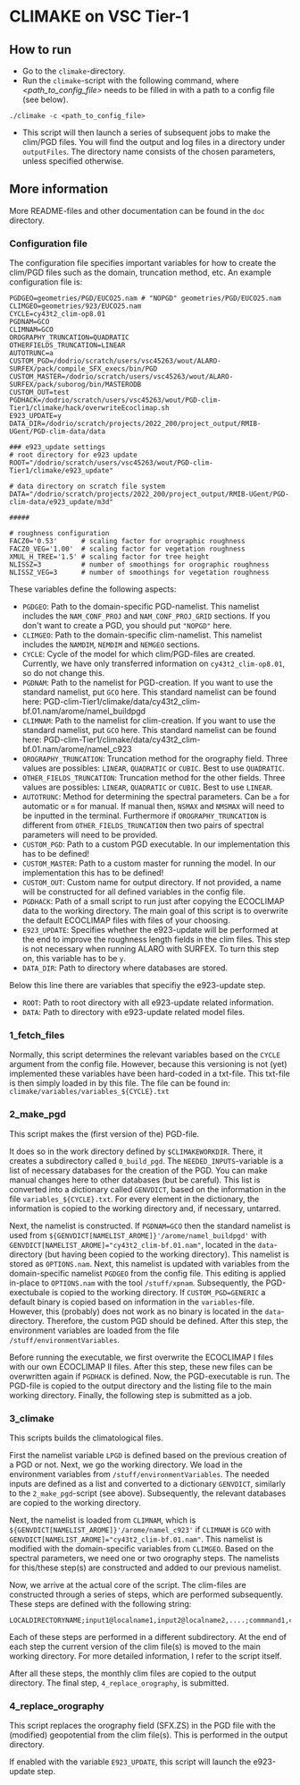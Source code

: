 # CLIMAKE on VSC Tier-1

## How to run

- Go to the `climake`-directory. 
- Run the `climake`-script with the following command, where *<path_to_config_file>* needs to be filled in with a path to a config file (see below).

```
./climake -c <path_to_config_file>
``` 
- This script will then launch a series of subsequent jobs to make the clim/PGD files. You will find the output and log files in a directory under `outputFiles`. The directory name consists of the chosen parameters, unless specified otherwise. 

## More information

More README-files and other documentation can be found in the `doc` directory.

### Configuration file

The configuration file specifies important variables for how to create the clim/PGD files such as the domain, truncation method, etc. An example configuration file is:

```
PGDGEO=geometries/PGD/EUCO25.nam # "NOPGD" geometries/PGD/EUCO25.nam
CLIMGEO=geometries/923/EUCO25.nam
CYCLE=cy43t2_clim-op8.01
PGDNAM=GCO
CLIMNAM=GCO
OROGRAPHY_TRUNCATION=QUADRATIC
OTHERFIELDS_TRUNCATION=LINEAR
AUTOTRUNC=a
CUSTOM_PGD=/dodrio/scratch/users/vsc45263/wout/ALARO-SURFEX/pack/compile_SFX_execs/bin/PGD
CUSTOM_MASTER=/dodrio/scratch/users/vsc45263/wout/ALARO-SURFEX/pack/suborog/bin/MASTERODB
CUSTOM_OUT=test
PGDHACK=/dodrio/scratch/users/vsc45263/wout/PGD-clim-Tier1/climake/hack/overwriteEcoclimap.sh
E923_UPDATE=y
DATA_DIR=/dodrio/scratch/projects/2022_200/project_output/RMIB-UGent/PGD-clim-data/data

### e923_update settings
# root directory for e923 update
ROOT="/dodrio/scratch/users/vsc45263/wout/PGD-clim-Tier1/climake/e923_update"

# data directory on scratch file system
DATA="/dodrio/scratch/projects/2022_200/project_output/RMIB-UGent/PGD-clim-data/e923_update/m3d"

#####

# roughness configuration
FACZ0='0.53'      # scaling factor for orographic roughness
FACZ0_VEG='1.00'  # scaling factor for vegetation roughness
XMUL_H_TREE='1.5' # scaling factor for tree height
NLISSZ=3          # number of smoothings for orographic roughness
NLISSZ_VEG=3      # number of smoothings for vegetation roughness
```

These variables define the following aspects:
- `PGDGEO`: Path to the domain-specific PGD-namelist. This namelist includes the `NAM_CONF_PROJ` and `NAM_CONF_PROJ_GRID` sections. If you don't want to create a PGD, you should put `"NOPGD"` here.
- `CLIMGEO`: Path to the domain-specific clim-namelist. This namelist includes the `NAMDIM`, `NEMDIM` and `NEMGEO` sections.
- `CYCLE`: Cycle of the model for which clim/PGD-files are created. Currently, we have only transferred information on `cy43t2_clim-op8.01`, so do not change this.
- `PGDNAM`: Path to the namelist for PGD-creation. If you want to use the standard namelist, put `GCO` here. This standard namelist can be found here: PGD-clim-Tier1/climake/data/cy43t2_clim-bf.01.nam/arome/namel_buildpgd
- `CLIMNAM`: Path to the namelist for clim-creation. If you want to use the standard namelist, put `GCO` here. This standard namelist can be found here: PGD-clim-Tier1/climake/data/cy43t2_clim-bf.01.nam/arome/namel_c923
- `OROGRAPHY_TRUNCATION`: Truncation method for the orography field. Three values are possibles: `LINEAR`, `QUADRATIC` or `CUBIC`. Best to use `QUADRATIC`.
- `OTHER_FIELDS_TRUNCATION`: Truncation method for the other fields. Three values are possibles: `LINEAR`, `QUADRATIC` or `CUBIC`. Best to use `LINEAR`.
- `AUTOTRUNC`: Method for determining the spectral parameters. Can be `a` for automatic or `m` for manual. If manual then, `NSMAX` and `NMSMAX` will need to be inputted in the terminal. Furthermore if `OROGRAPHY_TRUNCATION` is different from `OTHER_FIELDS_TRUNCATION` then two pairs of spectral parameters will need to be provided.
- `CUSTOM_PGD`: Path to a custom PGD executable. In our implementation this has to be defined!
- `CUSTOM_MASTER`: Path to a custom master for running the model. In our implementation this has to be defined!
- `CUSTOM_OUT`: Custom name for output directory. If not provided, a name will be constructed for all defined variables in the config file.
- `PGDHACK`: Path of a small script to run just after copying the ECOCLIMAP data to the working directory. The main goal of this script is to overwrite the default ECOCLIMAP files with files of your choosing. 
- `E923_UPDATE`: Specifies whether the e923-update will be performed at the end to improve the roughness length fields in the clim files. This step is not necessary when running ALARO with SURFEX. To turn this step on, this variable has to be `y`.
- `DATA_DIR`: Path to directory where databases are stored.

Below this line there are variables that specifiy the e923-update step.
- `ROOT`: Path to root directory with all e923-update related information.
- `DATA`: Path to directory with e923-update related model files. 


### 1_fetch_files

Normally, this script determines the relevant variables based on the `CYCLE` argument from the config file. However, because this versioning is not (yet) implemented these variables have been hard-coded in a txt-file. This txt-file is then simply loaded in by this file. The file can be found in: `climake/variables/variables_${CYCLE}.txt`

### 2_make_pgd

This script makes the (first version of the) PGD-file.

It does so in the work directory defined by `$CLIMAKEWORKDIR`. There, it creates a subdirectory called `0_build_pgd`. The `NEEDED_INPUTS`-variable is a list of necessary databases for the creation of the PGD. You can make manual changes here to other databases (but be careful). This list is converted into a dictionary called `GENVDICT`, based on the information in the file `variables_${CYCLE}.txt`. For every element in the dictionary, the information is copied to the working directory and, if necessary, untarred. 

Next, the namelist is constructed. If `PGDNAM=GCO` then the standard namelist is used from `${GENVDICT[NAMELIST_AROME]}'/arome/namel_buildpgd'` with `GENVDICT[NAMELIST_AROME]="cy43t2_clim-bf.01.nam"`, located in the `data`-directory (but having been copied to the working directory). This namelist is stored as `OPTIONS.nam`. Next, this namelist is updated with variables from the domain-specific namelist `PGDGEO` from the config file. This editing is applied in-place to `OPTIONS.nam` with the tool `/stuff/xpnam`. Subsequently,  the PGD-exectubale is copied to the working directory. If `CUSTOM_PGD=GENERIC` a default binary is copied based on information in the `variables`-file. However, this (probably) does not work as no binary is located in the `data`-directory. Therefore, the custom PGD should be defined. After this step, the environment variables are loaded from the file `/stuff/environmentVariables`. 

Before running the executable, we first overwrite the ECOCLIMAP I files with our own ECOCLIMAP II files. After this step, these new files can be overwritten again if `PGDHACK` is defined. Now, the PGD-executable is run. The PGD-file is copied to the output directory and the listing file to the main working directory. Finally, the following step is submitted as a job. 

### 3_climake

This scripts builds the climatological files.

First the namelist variable `LPGD` is defined based on the previous creation of a PGD or not. Next, we go the working directory. We load in the environment variables from `/stuff/environmentVariables`. The needed inputs are defined as a list and converted to a dictionary `GENVDICT`, similarly to the `2_make_pgd`-script (see above). Subsequently, the relevant databases are copied to the working directory. 

Next, the namelist is loaded from `CLIMNAM`, which is `${GENVDICT[NAMELIST_AROME]}'/arome/namel_c923'` if `CLIMNAM` is `GCO` with `GENVDICT[NAMELIST_AROME]="cy43t2_clim-bf.01.nam"`. This namelist is modified with the domain-specific variables from `CLIMGEO`. Based on the spectral parameters, we need one or two orography steps. The namelists for this/these step(s) are constructed and added to our previous namelist.

Now, we arrive at the actual core of the script. The clim-files are constructed through a series of steps, which are performed subsequently. These steps are defined with the following string: 
```
LOCALDIRECTORYNAME;input1@localname1,input2@localname2,....;commmand1,command2,...
```
Each of these steps are performed in a different subdirectory. At the end of each step the current version of the clim file(s) is moved to the main working directory. For more detailed information, I refer to the script itself.

After all these steps, the monthly clim files are copied to the output directory. The final step, `4_replace_orography`, is submitted.

### 4_replace_orography

This script replaces the orography field (SFX.ZS) in the PGD file with the (modified) geopotential from the clim file(s). This is performed in the output directory. 

If enabled with the variable `E923_UPDATE`, this script will launch the e923-update step. 
